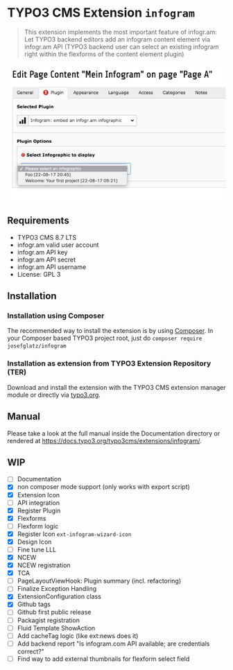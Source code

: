 # TYPO3 CMS Extension `infogram`

> This extension implements the most important feature of infogr.am: Let TYPO3 backend editors add an infogram content element via infogr.am API (TYPO3 backend user can select an existing infogram right within the flexforms of the content element plugin)

![Backend Screenshot](./Documentation/Images/ext-infogram-backend-v1.png "Extension Demo v1.x")

## Requirements

- TYPO3 CMS 8.7 LTS
- infogr.am valid user account
- infogr.am API key
- infogr.am API secret
- infogr.am API username
- License: GPL 3

## Installation

### Installation using Composer

The recommended way to install the extension is by using [Composer](https://getcomposer.org/). In your Composer based TYPO3 project root, just do `composer require josefglatz/infogram`

### Installation as extension from TYPO3 Extension Repository (TER)

Download and install the extension with the TYPO3 CMS extension manager module or directly via [typo3.org](https://typo3.org/extensions/repository/view/infogram).

## Manual

Please take a look at the full manual inside the Documentation directory or rendered at https://docs.typo3.org/typo3cms/extensions/infogram/.

## WIP

- [ ] Documentation
- [x] non composer mode support (only works with export script)
- [x] Extension Icon
- [ ] API integration
- [x] Register Plugin
- [x] Flexforms
- [ ] Flexform logic
- [x] Register Icon `ext-infogram-wizard-icon`
- [x] Design Icon
- [ ] Fine tune LLL
- [x] NCEW
- [x] NCEW registration
- [x] TCA
- [ ] PageLayoutViewHook: Plugin summary (incl. refactoring)
- [ ] Finalize Exception Handling
- [x] ExtensionConfiguration class
- [x] Github tags
- [ ] Github first public release
- [ ] Packagist registration
- [ ] Fluid Template ShowAction
- [ ] Add cacheTag logic (like ext:news does it)
- [ ] Add backend report "Is infogram.com API available; are credentials correct?"
- [ ] Find way to add external thumbnails for flexform select field
